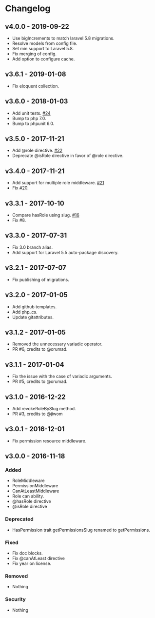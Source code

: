# Changelog

## v4.0.0 - 2019-09-22
- Use bigIncrements to match laravel 5.8 migrations.
- Resolve models from config file.
- Set min support to Laravel 5.8.
- Fix merging of config.
- Add option to configure cache.

## v3.6.1 - 2019-01-08
- Fix eloquent collection.

## v3.6.0 - 2018-01-03
- Add unit tests. [#24](https://github.com/yajra/laravel-acl/pull/24)
- Bump to php 7.0.
- Bump to phpunit 6.0.

## v3.5.0 - 2017-11-21
- Add @role directive. [#22](https://github.com/yajra/laravel-acl/pull/22)
- Deprecate @isRole directive in favor of @role directive.

## v3.4.0 - 2017-11-21
- Add support for multiple role middleware. [#21](https://github.com/yajra/laravel-acl/pull/21)
- Fix #20.

## v3.3.1 - 2017-10-10
- Compare hasRole using slug. [#16](https://github.com/yajra/laravel-acl/pull/16)
- Fix #8.

## v3.3.0 - 2017-07-31
- Fix 3.0 branch alias.
- Add support for Laravel 5.5 auto-package discovery.

## v3.2.1 - 2017-07-07
- Fix publishing of migrations.

## v3.2.0 - 2017-01-05
- Add github templates.
- Add php_cs.
- Update gitattributes.

## v3.1.2 - 2017-01-05
- Removed the unnecessary variadic operator.
- PR #6, credits to @orumad.

## v3.1.1 - 2017-01-04
- Fix the issue with the case of variadic arguments.
- PR #5, credits to @orumad.

## v3.1.0 - 2016-12-22
- Add revokeRoleBySlug method.
- PR #3, credits to @jiwom

## v3.0.1 - 2016-12-01
- Fix permission resource middleware.

## v3.0.0 - 2016-11-18

### Added
- RoleMiddleware
- PermissionMiddleware
- CanAtLeastMiddleware
- Role can ability.
- @hasRole directive
- @isRole directive

### Deprecated
- HasPermission trait getPermissionsSlug renamed to getPermissions.

### Fixed
- Fix doc blocks.
- Fix @canAtLeast directive
- Fix year on license.

### Removed
- Nothing

### Security
- Nothing
